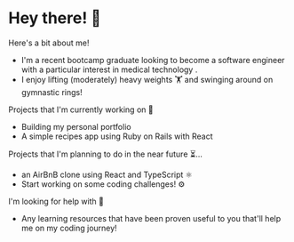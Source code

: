 # Hey there! 🫡

Here's a bit about me!
* I'm a recent bootcamp graduate looking to become a software engineer with a particular interest in medical technology .
* I enjoy lifting (moderately) heavy weights 🏋️ and swinging around on gymnastic rings! 


Projects that I'm currently working on 🧱 
* Building my personal portfolio
* A simple recipes app using Ruby on Rails with React

Projects that I'm planning to do in the near future ⏳... 
* an AirBnB clone using React and TypeScript ⚛️
* Start working on some coding challenges! ⚙

I'm looking for help with 👀
* Any learning resources that have been proven useful to you that'll help me on my coding journey! 
